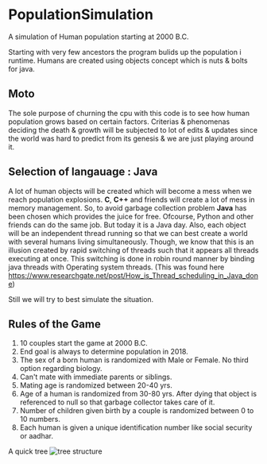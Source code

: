# PopulationSimulation
A simulation of Human population starting at 2000 B.C.

Starting with very few ancestors the program bulids up the population i runtime.
Humans are created using objects concept which is nuts & bolts for java.

## Moto
The sole purpose of churning the cpu with this code is to see how human population grows based on certain factors.
Criterias & phenomenas deciding the death & growth will be subjected to lot of edits & updates since the world was hard to predict from its genesis & we are just playing around it.

## Selection of langauage : Java
A lot of human objects will be created which will become a mess when we reach population explosions. **C**, **C++** and friends will create a lot of mess in memory management. So, to avoid garbage collection problem **Java** has been chosen which provides the juice for free.
Ofcourse, Python and other friends can do the same job. But today it is a Java day.
Also, each object will be an independent thread running so that we can best create a world with
several humans living simultaneously. Though, we know that this is an illusion created by
rapid switching of threads such that it appears all threads executing at once.
This switching is done in robin round manner by binding java threads with Operating system threads. (This was found here https://www.researchgate.net/post/How_is_Thread_scheduling_in_Java_done)

Still we will try to best simulate the situation.


## Rules of the Game
1. 10 couples start the game at 2000 B.C.
2. End goal is always to determine population in 2018.
3. The sex of a born human is randomized with Male or Female. No third option regarding biology.
4. Can't mate with immediate parents or siblings.
5. Mating age is randomized between 20-40 yrs.
6. Age of a human is randomized from 30-80 yrs. After dying that object is referenced to null so that garbage collector takes care of it.
7. Number of children given birth by a couple is randomized between 0 to 10 numbers.
8. Each human is given a unique identification number like social security or aadhar.


A quick tree
![tree structure](https://raw.githubusercontent.com/805bluebell/PopulationSimulation/master/Initial_Tree_Structure.jpg)

